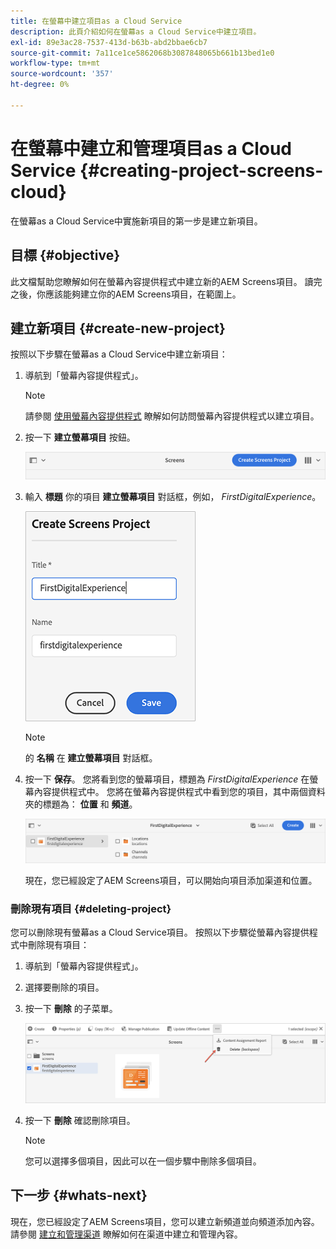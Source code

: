 ```yaml
---
title: 在螢幕中建立項目as a Cloud Service
description: 此頁介紹如何在螢幕as a Cloud Service中建立項目。
exl-id: 89e3ac28-7537-413d-b63b-abd2bbae6cb7
source-git-commit: 7a11ce1ce5862068b3087848065b661b13bed1e0
workflow-type: tm+mt
source-wordcount: '357'
ht-degree: 0%

---
```


# 在螢幕中建立和管理項目as a Cloud Service {#creating-project-screens-cloud}

在螢幕as a Cloud Service中實施新項目的第一步是建立新項目。

## 目標 {#objective}

此文檔幫助您瞭解如何在螢幕內容提供程式中建立新的AEM Screens項目。 讀完之後，你應該能夠建立你的AEM Screens項目，在範圍上。

## 建立新項目 {#create-new-project}

按照以下步驟在螢幕as a Cloud Service中建立新項目：

1. 導航到「螢幕內容提供程式」。

   >[!NOTE]
   >請參閱 [使用螢幕內容提供程式](https://experienceleague.adobe.com/docs/experience-manager-cloud-service/screens-as-cloud-service/configure-screens-cloud/using-screens-content-provider.html?lang=en) 瞭解如何訪問螢幕內容提供程式以建立項目。

1. 按一下 **建立螢幕項目** 按鈕。

   ![](/help/screens-cloud/assets/create-content/create-screens-project1.png)

1. 輸入 **標題** 你的項目 **建立螢幕項目** 對話框，例如， *FirstDigitalExperience*。

   ![](/help/screens-cloud/assets/create-content/create-screens-project2.png)

   >[!NOTE]
   >的 **名稱** 在 **建立螢幕項目** 對話框。

1. 按一下 **保存**。 您將看到您的螢幕項目，標題為 *FirstDigitalExperience* 在螢幕內容提供程式中。 您將在螢幕內容提供程式中看到您的項目，其中兩個資料夾的標題為： **位置** 和 **頻道**。

   ![](/help/screens-cloud/assets/create-content/create-screens-project3.png)

   現在，您已經設定了AEM Screens項目，可以開始向項目添加渠道和位置。

### 刪除現有項目 {#deleting-project}

您可以刪除現有螢幕as a Cloud Service項目。
按照以下步驟從螢幕內容提供程式中刪除現有項目：

1. 導航到「螢幕內容提供程式」。
1. 選擇要刪除的項目。
1. 按一下 **刪除** 的子菜單。

   ![](/help/screens-cloud/assets/create-content/create-project5.png)

1. 按一下 **刪除** 確認刪除項目。

   >[!NOTE]
   >您可以選擇多個項目，因此可以在一個步驟中刪除多個項目。

## 下一步 {#whats-next}

現在，您已經設定了AEM Screens項目，您可以建立新頻道並向頻道添加內容。 請參閱 [建立和管理渠道](creating-channels-screens-cloud.md) 瞭解如何在渠道中建立和管理內容。
